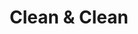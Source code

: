 ---
title: "Clean & Clean"
url: /ciudad-de-panama/clean-y-clean-calle-jose-isaac-fabrega/
shop: general
---